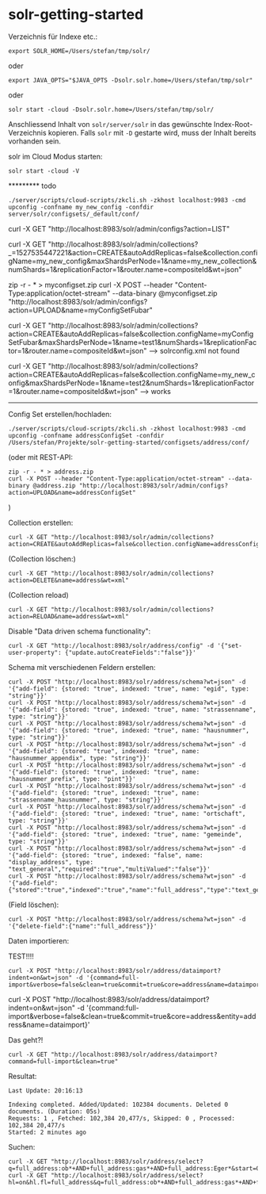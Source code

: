 # solr-getting-started

Verzeichnis für Indexe etc.:

```
export SOLR_HOME=/Users/stefan/tmp/solr/
```

oder 

```
export JAVA_OPTS="$JAVA_OPTS -Dsolr.solr.home=/Users/stefan/tmp/solr"
```

oder

```
solr start -cloud -Dsolr.solr.home=/Users/stefan/tmp/solr/
```

Anschliessend Inhalt von `solr/server/solr` in das gewünschte Index-Root-Verzeichnis kopieren. Falls `solr` mit `-D` gestarte wird, muss der Inhalt bereits vorhanden sein.

solr im Cloud Modus starten:
```
solr start -cloud -V
```




********* todo
```
./server/scripts/cloud-scripts/zkcli.sh -zkhost localhost:9983 -cmd upconfig -confname my_new_config -confdir server/solr/configsets/_default/conf/
```

curl -X GET "http://localhost:8983/solr/admin/configs?action=LIST"

curl -X GET "http://localhost:8983/solr/admin/collections?_=1527535447221&action=CREATE&autoAddReplicas=false&collection.configName=my_new_config&maxShardsPerNode=1&name=my_new_collection&numShards=1&replicationFactor=1&router.name=compositeId&wt=json"



 zip -r - * > myconfigset.zip
curl -X POST --header "Content-Type:application/octet-stream" --data-binary @myconfigset.zip "http://localhost:8983/solr/admin/configs?action=UPLOAD&name=myConfigSetFubar"

curl -X GET "http://localhost:8983/solr/admin/collections?action=CREATE&autoAddReplicas=false&collection.configName=myConfigSetFubar&maxShardsPerNode=1&name=test1&numShards=1&replicationFactor=1&router.name=compositeId&wt=json" --> solrconfig.xml not found

curl -X GET "http://localhost:8983/solr/admin/collections?action=CREATE&autoAddReplicas=false&collection.configName=my_new_config&maxShardsPerNode=1&name=test2&numShards=1&replicationFactor=1&router.name=compositeId&wt=json" --> works
*********


Config Set erstellen/hochladen:

```
./server/scripts/cloud-scripts/zkcli.sh -zkhost localhost:9983 -cmd upconfig -confname addressConfigSet -confdir /Users/stefan/Projekte/solr-getting-started/configsets/address/conf/
```

(oder mit REST-API:
```
zip -r - * > address.zip
curl -X POST --header "Content-Type:application/octet-stream" --data-binary @address.zip "http://localhost:8983/solr/admin/configs?action=UPLOAD&name=addressConfigSet"
```
)

Collection erstellen:
```
curl -X GET "http://localhost:8983/solr/admin/collections?action=CREATE&autoAddReplicas=false&collection.configName=addressConfigSet&maxShardsPerNode=1&name=address&numShards=1&replicationFactor=1&router.name=compositeId&wt=json"
```

(Collection löschen:)
```
curl -X GET "http://localhost:8983/solr/admin/collections?action=DELETE&name=address&wt=xml"
```

(Collection reload)
```
curl -X GET "http://localhost:8983/solr/admin/collections?action=RELOAD&name=address&wt=xml"
```

Disable "Data driven schema functionality":
```
curl -X GET "http://localhost:8983/solr/address/config" -d '{"set-user-property": {"update.autoCreateFields":"false"}}'
```

Schema mit verschiedenen Feldern erstellen:

```
curl -X POST "http://localhost:8983/solr/address/schema?wt=json" -d '{"add-field": {stored: "true", indexed: "true", name: "egid", type: "string"}}'
curl -X POST "http://localhost:8983/solr/address/schema?wt=json" -d '{"add-field": {stored: "true", indexed: "true", name: "strassenname", type: "string"}}'
curl -X POST "http://localhost:8983/solr/address/schema?wt=json" -d '{"add-field": {stored: "true", indexed: "true", name: "hausnummer", type: "string"}}'
curl -X POST "http://localhost:8983/solr/address/schema?wt=json" -d '{"add-field": {stored: "true", indexed: "true", name: "hausnummer_appendix", type: "string"}}'
curl -X POST "http://localhost:8983/solr/address/schema?wt=json" -d '{"add-field": {stored: "true", indexed: "true", name: "hausnummer_prefix", type: "pint"}}'
curl -X POST "http://localhost:8983/solr/address/schema?wt=json" -d '{"add-field": {stored: "true", indexed: "true", name: "strassenname_hausnummer", type: "string"}}'
curl -X POST "http://localhost:8983/solr/address/schema?wt=json" -d '{"add-field": {stored: "true", indexed: "true", name: "ortschaft", type: "string"}}'
curl -X POST "http://localhost:8983/solr/address/schema?wt=json" -d '{"add-field": {stored: "true", indexed: "true", name: "gemeinde", type: "string"}}'
curl -X POST "http://localhost:8983/solr/address/schema?wt=json" -d '{"add-field": {stored: "true", indexed: "false", name: "display_address", type: "text_general","required":"true","multiValued":"false"}}'
curl -X POST "http://localhost:8983/solr/address/schema?wt=json" -d '{"add-field":{"stored":"true","indexed":"true","name":"full_address","type":"text_general","required":"true","multiValued":"false"}}'
```



(Field löschen):
```
curl -X POST "http://localhost:8983/solr/address/schema?wt=json" -d '{"delete-field":{"name":"full_address"}}'
```


Daten importieren:

TEST!!!!
```
curl -X POST "http://localhost:8983/solr/address/dataimport?indent=on&wt=json" -d '{command=full-import&verbose=false&clean=true&commit=true&core=address&name=dataimport}'
```

curl -X POST "http://localhost:8983/solr/address/dataimport?indent=on&wt=json" -d '{command:full-import&verbose=false&clean=true&commit=true&core=address&entity=address&name=dataimport}'

Das geht?!
```
curl -X GET "http://localhost:8983/solr/address/dataimport?command=full-import&clean=true"
```

Resultat:

```
Last Update: 20:16:13

Indexing completed. Added/Updated: 102384 documents. Deleted 0 documents. (Duration: 05s)
Requests: 1 , Fetched: 102,384 20,477/s, Skipped: 0 , Processed: 102,384 20,477/s
Started: 2 minutes ago
```

Suchen:

```
curl -X GET "http://localhost:8983/solr/address/select?q=full_address:ob*+AND+full_address:gas*+AND+full_address:Eger*&start=0&rows=20&sort=full_address+asc"
curl -X GET "http://localhost:8983/solr/address/select?hl=on&hl.fl=full_address&q=full_address:ob*+AND+full_address:gas*+AND+full_address:Eger*"
```
